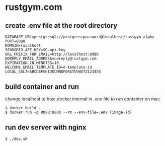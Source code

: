 # rustgym.com

## create .env file at the root directory
```
DATABASE_URL=postgresql://postgres:password@localhost/rustgym_alpha
PORT=8080
DOMAIN=localhost
SENDGRID_API_KEY=SG.api.key
URL_PREFIX_FOR_EMAIL=http://localhost:8080
NOREPLY_EMAIL_ADDRESS=noreply@rustgym.com
EXPIRATION_IN_MINUTES=10
WELCOME_EMAIL_TEMPLATE_ID=d-template-id
LOCAL_SALT=ABCDEFGHIJKLMNOPQRSTUVWXYZ123456
```
## build container and run
change localhost to host.docker.internal in .env file to run container on mac
```
$ docker build .
$ docker run -p 8080:8080 --rm --env-file=.env {image-id}
```

## run dev server with nginx
```
$ ./dev.sh
```